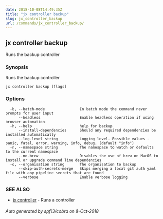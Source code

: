 ```yaml
---
date: 2018-10-08T14:49:35Z
title: "jx controller backup"
slug: jx_controller_backup
url: /commands/jx_controller_backup/
---
```

## jx controller backup

Runs the backup controller

### Synopsis

Runs the backup controller

```
jx controller backup [flags]
```

### Options

```
  -b, --batch-mode                In batch mode the command never prompts for user input
      --headless                  Enable headless operation if using browser automation
  -h, --help                      help for backup
      --install-dependencies      Should any required dependencies be installed automatically
      --log-level string          Logging level. Possible values - panic, fatal, error, warning, info, debug. (default "info")
  -n, --namespace string          The namespace to watch or defaults to the current namespace
      --no-brew                   Disables the use of brew on MacOS to install or upgrade command line dependencies
  -o, --organisation string       The organisation to backup
      --skip-auth-secrets-merge   Skips merging a local git auth yaml file with any pipeline secrets that are found
      --verbose                   Enable verbose logging
```

### SEE ALSO

* [jx controller](/commands/jx_controller/)	 - Runs a controller

###### Auto generated by spf13/cobra on 8-Oct-2018

